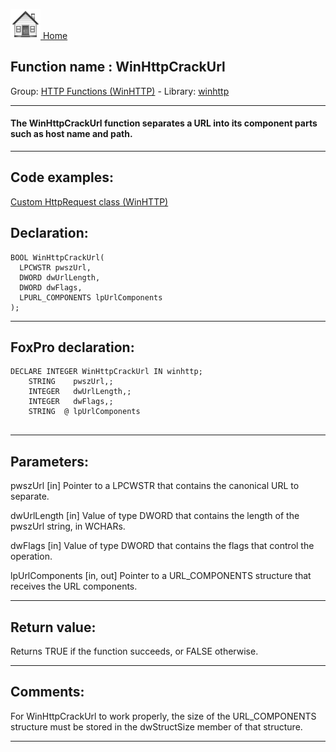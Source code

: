 [<img src="../../images/home.png"> Home ](https://github.com/VFPX/Win32API)  

## Function name : WinHttpCrackUrl
Group: [HTTP Functions (WinHTTP)](../../functions_group.md#HTTP_Functions_(WinHTTP))  -  Library: [winhttp](../../Libraries.md#winhttp)  
***  


#### The WinHttpCrackUrl function separates a URL into its component parts such as host name and path.
***  


## Code examples:
[Custom HttpRequest class (WinHTTP)](../../samples/sample_397.md)  

## Declaration:
```foxpro  
BOOL WinHttpCrackUrl(
  LPCWSTR pwszUrl,
  DWORD dwUrlLength,
  DWORD dwFlags,
  LPURL_COMPONENTS lpUrlComponents
);  
```  
***  


## FoxPro declaration:
```foxpro  
DECLARE INTEGER WinHttpCrackUrl IN winhttp;
	STRING    pwszUrl,;
	INTEGER   dwUrlLength,;
	INTEGER   dwFlags,;
	STRING  @ lpUrlComponents
  
```  
***  


## Parameters:
pwszUrl 
[in] Pointer to a LPCWSTR that contains the canonical URL to separate.

dwUrlLength 
[in] Value of type DWORD that contains the length of the pwszUrl string, in WCHARs.

dwFlags 
[in] Value of type DWORD that contains the flags that control the operation.

lpUrlComponents 
[in, out] Pointer to a URL_COMPONENTS structure that receives the URL components.
  
***  


## Return value:
Returns TRUE if the function succeeds, or FALSE otherwise.  
***  


## Comments:
For WinHttpCrackUrl to work properly, the size of the URL_COMPONENTS structure must be stored in the dwStructSize member of that structure.  
  
***  

